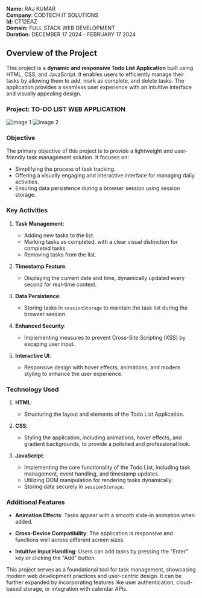 **Name:** RAJ KUMAR  
**Company**: CODTECH IT SOLUTIONS  
**Id:** CT12EAZ  
**Domain:** FULL STACK WEB DEVELOPMENT  
**Duration:** DECEMBER 17 2024 - FEBRUARY 17 2024  

## Overview of the Project
This project is a **dynamic and responsive Todo List Application** built using HTML, CSS, and JavaScript. It enables users to efficiently manage their tasks by allowing them to add, mark as complete, and delete tasks. The application provides a seamless user experience with an intuitive interface and visually appealing design.


### Project: TO-DO LIST WEB APPLICATION
![image 1](https://github.com/user-attachments/assets/c5616fbb-477f-4e86-ab58-8b26c2801c07)
![image 2](https://github.com/user-attachments/assets/51e7e624-316a-4682-966f-c7c086fffa1b)




### Objective

The primary objective of this project is to provide a lightweight and user-friendly task management solution. It focuses on:
- Simplifying the process of task tracking.
- Offering a visually engaging and interactive interface for managing daily activities.
- Ensuring data persistence during a browser session using session storage.




### Key Activities

1. **Task Management**:
   - Adding new tasks to the list.
   - Marking tasks as completed, with a clear visual distinction for completed tasks.
   - Removing tasks from the list.

2. **Timestamp Feature**:
   - Displaying the current date and time, dynamically updated every second for real-time context.

3. **Data Persistence**:
   - Storing tasks in `sessionStorage` to maintain the task list during the browser session.

4. **Enhanced Security**:
   - Implementing measures to prevent Cross-Site Scripting (XSS) by escaping user input.

5. **Interactive UI**:
   - Responsive design with hover effects, animations, and modern styling to enhance the user experience.



### Technology Used

1. **HTML**:
   - Structuring the layout and elements of the Todo List Application.

2. **CSS**:
   - Styling the application, including animations, hover effects, and gradient backgrounds, to provide a polished and professional look.

3. **JavaScript**:
   - Implementing the core functionality of the Todo List, including task management, event handling, and timestamp updates.
   - Utilizing DOM manipulation for rendering tasks dynamically.
   - Storing data securely in `sessionStorage`.



### Additional Features

- **Animation Effects**:
   Tasks appear with a smooth slide-in animation when added.

- **Cross-Device Compatibility**:
   The application is responsive and functions well across different screen sizes.

- **Intuitive Input Handling**:
   Users can add tasks by pressing the "Enter" key or clicking the "Add" button.

This project serves as a foundational tool for task management, showcasing modern web development practices and user-centric design. It can be further expanded by incorporating features like user authentication, cloud-based storage, or integration with calendar APIs.
